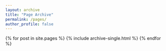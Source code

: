 ```yaml
---
layout: archive
title: "Page Archive"
permalink: /pages/
author_profile: false
---
```


{% for post in site.pages %}
  {% include archive-single.html %}
{% endfor %}